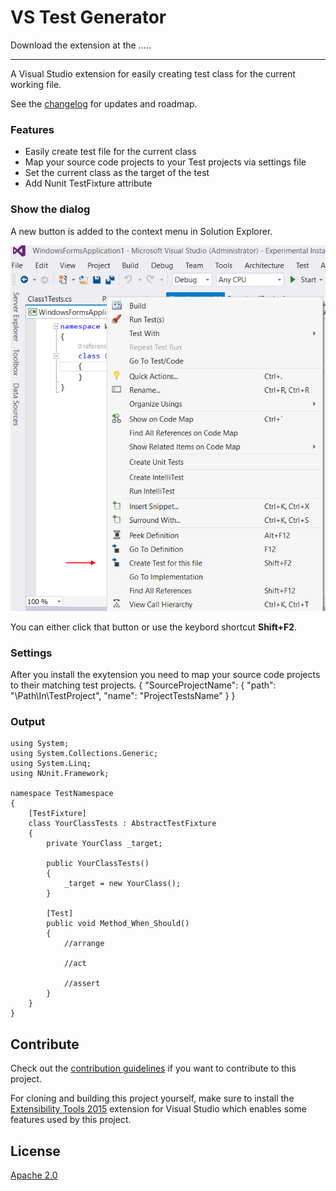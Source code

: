 # VS Test Generator

Download the extension at the .....

-------------------------------------------------

A Visual Studio extension for easily creating test class for the current working file.

See the [changelog](CHANGELOG.md) for updates and roadmap.

### Features

- Easily create test file for the current class
- Map your source code projects to your Test projects via settings file
- Set the current class as the target of the test
- Add Nunit TestFixture attribute

### Show the dialog

A new button is added to the context menu in Solution Explorer.

![Add new file dialog](art/menu1.png)

You can either click that button or use the keybord shortcut **Shift+F2**.

### Settings
After you install the exytension you need to map your source code projects to their matching test projects.
    {
      "SourceProjectName": {
        "path": "\\Path\\In\\TestProject",
        "name": "ProjectTestsName"
      }
    }    

### Output
    using System;
    using System.Collections.Generic;
    using System.Linq;
    using NUnit.Framework;
    
    namespace TestNamespace
    {
    	[TestFixture]
        class YourClassTests : AbstractTestFixture
        {
    		private YourClass _target;
    
    		public YourClassTests() 
    		{
    			_target = new YourClass();
    		}
    
    		[Test]
    		public void Method_When_Should()
    		{
    			//arrange
    
    			//act
    
    			//assert
    		}
        }
    }


## Contribute
Check out the [contribution guidelines](.github/CONTRIBUTING.md)
if you want to contribute to this project.

For cloning and building this project yourself, make sure
to install the
[Extensibility Tools 2015](https://visualstudiogallery.msdn.microsoft.com/ab39a092-1343-46e2-b0f1-6a3f91155aa6)
extension for Visual Studio which enables some features
used by this project.

## License
[Apache 2.0](LICENSE)
